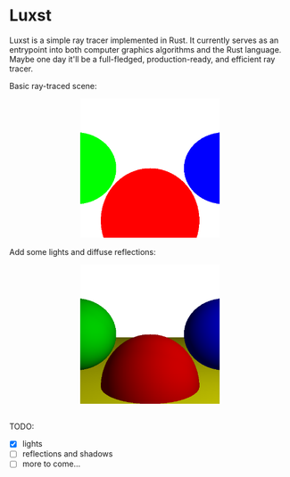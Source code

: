 # Luxst

Luxst is a simple ray tracer implemented in Rust. It currently serves as an entrypoint into both computer graphics algorithms and the Rust language. Maybe one day it'll be a full-fledged, production-ready, and efficient ray tracer.

Basic ray-traced scene:

<p align="center">
    <img src="basic.png" alt="Basic Raytracing Output" width="250"/>
</p>

Add some lights and diffuse reflections:

<p align="center">
    <img src="lights.png" alt="Diffuse Reflections" width="250"/>
</p>

##

TODO:
- [x] lights
- [ ] reflections and shadows
- [ ] more to come...
